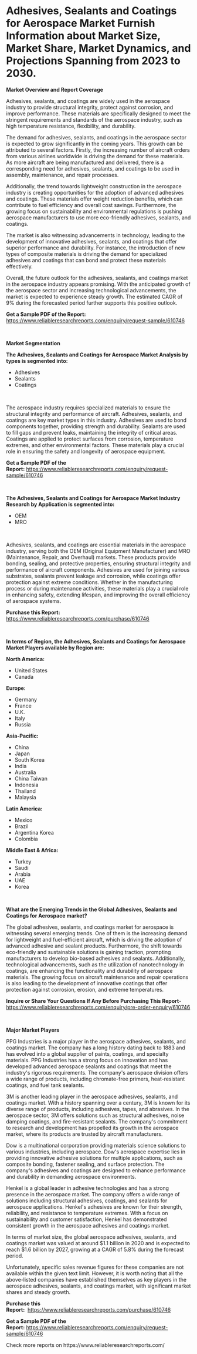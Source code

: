 <p><h1>Adhesives, Sealants and Coatings for Aerospace Market Furnish Information about Market Size, Market Share, Market Dynamics, and Projections Spanning from 2023 to 2030.</h1></p><p><strong>Market Overview and Report Coverage</strong></p>
<p><p>Adhesives, sealants, and coatings are widely used in the aerospace industry to provide structural integrity, protect against corrosion, and improve performance. These materials are specifically designed to meet the stringent requirements and standards of the aerospace industry, such as high temperature resistance, flexibility, and durability.</p><p>The demand for adhesives, sealants, and coatings in the aerospace sector is expected to grow significantly in the coming years. This growth can be attributed to several factors. Firstly, the increasing number of aircraft orders from various airlines worldwide is driving the demand for these materials. As more aircraft are being manufactured and delivered, there is a corresponding need for adhesives, sealants, and coatings to be used in assembly, maintenance, and repair processes.</p><p>Additionally, the trend towards lightweight construction in the aerospace industry is creating opportunities for the adoption of advanced adhesives and coatings. These materials offer weight reduction benefits, which can contribute to fuel efficiency and overall cost savings. Furthermore, the growing focus on sustainability and environmental regulations is pushing aerospace manufacturers to use more eco-friendly adhesives, sealants, and coatings.</p><p>The market is also witnessing advancements in technology, leading to the development of innovative adhesives, sealants, and coatings that offer superior performance and durability. For instance, the introduction of new types of composite materials is driving the demand for specialized adhesives and coatings that can bond and protect these materials effectively.</p><p>Overall, the future outlook for the adhesives, sealants, and coatings market in the aerospace industry appears promising. With the anticipated growth of the aerospace sector and increasing technological advancements, the market is expected to experience steady growth. The estimated CAGR of 9% during the forecasted period further supports this positive outlook.</p></p>
<p><strong>Get a Sample PDF of the Report:</strong> <a href="https://www.reliableresearchreports.com/enquiry/request-sample/610746">https://www.reliableresearchreports.com/enquiry/request-sample/610746</a></p>
<p>&nbsp;</p>
<p><strong>Market Segmentation</strong></p>
<p><strong>The Adhesives, Sealants and Coatings for Aerospace Market Analysis by types is segmented into:</strong></p>
<p><ul><li>Adhesives</li><li>Sealants</li><li>Coatings</li></ul></p>
<p>&nbsp;</p>
<p><p>The aerospace industry requires specialized materials to ensure the structural integrity and performance of aircraft. Adhesives, sealants, and coatings are key market types in this industry. Adhesives are used to bond components together, providing strength and durability. Sealants are used to fill gaps and prevent leaks, maintaining the integrity of critical areas. Coatings are applied to protect surfaces from corrosion, temperature extremes, and other environmental factors. These materials play a crucial role in ensuring the safety and longevity of aerospace equipment.</p></p>
<p><strong>Get a Sample PDF of the Report:</strong>&nbsp;<a href="https://www.reliableresearchreports.com/enquiry/request-sample/610746">https://www.reliableresearchreports.com/enquiry/request-sample/610746</a></p>
<p>&nbsp;</p>
<p><strong>The Adhesives, Sealants and Coatings for Aerospace Market Industry Research by Application is segmented into:</strong></p>
<p><ul><li>OEM</li><li>MRO</li></ul></p>
<p>&nbsp;</p>
<p><p>Adhesives, sealants, and coatings are essential materials in the aerospace industry, serving both the OEM (Original Equipment Manufacturer) and MRO (Maintenance, Repair, and Overhaul) markets. These products provide bonding, sealing, and protective properties, ensuring structural integrity and performance of aircraft components. Adhesives are used for joining various substrates, sealants prevent leakage and corrosion, while coatings offer protection against extreme conditions. Whether in the manufacturing process or during maintenance activities, these materials play a crucial role in enhancing safety, extending lifespan, and improving the overall efficiency of aerospace systems.</p></p>
<p><strong>Purchase this Report:</strong>&nbsp; <a href="https://www.reliableresearchreports.com/purchase/610746">https://www.reliableresearchreports.com/purchase/610746</a></p>
<p>&nbsp;</p>
<p><strong>In terms of Region, the Adhesives, Sealants and Coatings for Aerospace Market Players available by Region are:</strong></p>
<p>
    <p> <strong> North America: </strong>
        <ul>
            <li>United States</li>
            <li>Canada</li>
        </ul>
        </p> 
    <p> <strong> Europe: </strong>
        <ul>
            <li>Germany</li>
            <li>France</li>
            <li>U.K.</li>
            <li>Italy</li>
            <li>Russia</li>
        </ul>
        </p> 
    <p> <strong> Asia-Pacific: </strong>
        <ul>
            <li>China</li>
            <li>Japan</li>
            <li>South Korea</li>
            <li>India</li>
            <li>Australia</li>
            <li>China Taiwan</li>
            <li>Indonesia</li>
            <li>Thailand</li>
            <li>Malaysia</li>
        </ul>
        </p> 
    <p> <strong> Latin America: </strong>
        <ul>
            <li>Mexico</li>
            <li>Brazil</li>
            <li>Argentina Korea</li>
            <li>Colombia</li>
        </ul>
        </p> 
    <p> <strong> Middle East & Africa: </strong>
        <ul>
            <li>Turkey</li>
            <li>Saudi</li>
            <li>Arabia</li>
            <li>UAE</li>
            <li>Korea</li>
        </ul>
    </p>
    </p>
<p>&nbsp;</p>
<p><strong>What are the Emerging Trends in the Global Adhesives, Sealants and Coatings for Aerospace market?</strong></p>
<p><p>The global adhesives, sealants, and coatings market for aerospace is witnessing several emerging trends. One of them is the increasing demand for lightweight and fuel-efficient aircraft, which is driving the adoption of advanced adhesive and sealant products. Furthermore, the shift towards eco-friendly and sustainable solutions is gaining traction, prompting manufacturers to develop bio-based adhesives and sealants. Additionally, technological advancements, such as the utilization of nanotechnology in coatings, are enhancing the functionality and durability of aerospace materials. The growing focus on aircraft maintenance and repair operations is also leading to the development of innovative coatings that offer protection against corrosion, erosion, and extreme temperatures.</p></p>
<p><strong>Inquire or Share Your Questions If Any Before Purchasing This Report</strong>- <a href="https://www.reliableresearchreports.com/enquiry/pre-order-enquiry/610746">https://www.reliableresearchreports.com/enquiry/pre-order-enquiry/610746</a></p>
<p>&nbsp;</p>
<p><strong>Major Market Players</strong></p>
<p><p>PPG Industries is a major player in the aerospace adhesives, sealants, and coatings market. The company has a long history dating back to 1883 and has evolved into a global supplier of paints, coatings, and specialty materials. PPG Industries has a strong focus on innovation and has developed advanced aerospace sealants and coatings that meet the industry's rigorous requirements. The company's aerospace division offers a wide range of products, including chromate-free primers, heat-resistant coatings, and fuel tank sealants.</p><p>3M is another leading player in the aerospace adhesives, sealants, and coatings market. With a history spanning over a century, 3M is known for its diverse range of products, including adhesives, tapes, and abrasives. In the aerospace sector, 3M offers solutions such as structural adhesives, noise damping coatings, and fire-resistant sealants. The company's commitment to research and development has propelled its growth in the aerospace market, where its products are trusted by aircraft manufacturers.</p><p>Dow is a multinational corporation providing materials science solutions to various industries, including aerospace. Dow's aerospace expertise lies in providing innovative adhesive solutions for multiple applications, such as composite bonding, fastener sealing, and surface protection. The company's adhesives and coatings are designed to enhance performance and durability in demanding aerospace environments.</p><p>Henkel is a global leader in adhesive technologies and has a strong presence in the aerospace market. The company offers a wide range of solutions including structural adhesives, coatings, and sealants for aerospace applications. Henkel's adhesives are known for their strength, reliability, and resistance to temperature extremes. With a focus on sustainability and customer satisfaction, Henkel has demonstrated consistent growth in the aerospace adhesives and coatings market.</p><p>In terms of market size, the global aerospace adhesives, sealants, and coatings market was valued at around $1.1 billion in 2020 and is expected to reach $1.6 billion by 2027, growing at a CAGR of 5.8% during the forecast period.</p><p>Unfortunately, specific sales revenue figures for these companies are not available within the given text limit. However, it is worth noting that all the above-listed companies have established themselves as key players in the aerospace adhesives, sealants, and coatings market, with significant market shares and steady growth.</p></p>
<p><strong>Purchase this Report:</strong>&nbsp;&nbsp;<a href="https://www.reliableresearchreports.com/purchase/610746">https://www.reliableresearchreports.com/purchase/610746</a></p>
<p></p>
<p><strong>Get a Sample PDF of the Report:</strong>&nbsp;<a href="https://www.reliableresearchreports.com/enquiry/request-sample/610746">https://www.reliableresearchreports.com/enquiry/request-sample/610746</a></p>
<p>Check more reports on https://www.reliableresearchreports.com/</p>